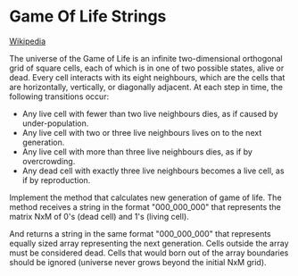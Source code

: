 # Game Of Life Strings

[Wikipedia](https://en.wikipedia.org/wiki/Conway%27s_Game_of_Life)

The universe of the Game of Life is an infinite two-dimensional orthogonal grid of square cells, each of which is in one of two possible states, alive or dead. Every cell interacts with its eight neighbours, which are the cells that are horizontally, vertically, or diagonally adjacent. At each step in time, the following transitions occur:

- Any live cell with fewer than two live neighbours dies, as if caused by under-population.
- Any live cell with two or three live neighbours lives on to the next generation.
- Any live cell with more than three live neighbours dies, as if by overcrowding.
- Any dead cell with exactly three live neighbours becomes a live cell, as if by reproduction.

Implement the method that calculates new generation of game of life. The method receives a string in the format "000_000_000" that represents the matrix NxM of 0's (dead cell) and 1's (living cell).

And returns a string in the same format "000_000_000" that represents equally sized array representing the next generation. Cells outside the array must be considered dead. Cells that would born out of the array boundaries should be ignored (universe never grows beyond the initial NxM grid).